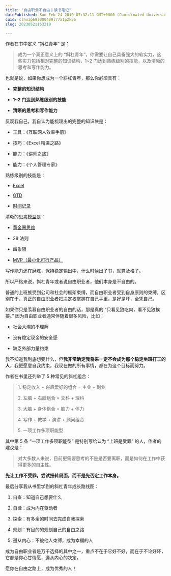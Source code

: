 ```yaml
---
title: "自由职业不自由丨读书笔记"
datePublished: Sun Feb 24 2019 07:32:11 GMT+0000 (Coordinated Universal Time)
cuid: clhx3p69l000409l77a1p2k36
slug: 20230521153219

---
```


作者在书中定义 “斜杠青年” 是：

> 成为一个真正意义上的 “斜杠青年”，你需要让自己具备强大的软实力，这些实力包括相对完整的知识结构，1~2 门达到熟练级别的技能，以及清晰的思考和写作能力。

也就是说，如果你想成为一个斜杠青年，那么你必须具有：

* **完整的知识结构**
    
* **1~2 门达到熟练级别的技能**
    
* **清晰的思考和写作能力**
    

反观我自己，我自认为能梳理出的完整的知识块是：

* 工具：《互联网人效率手册》
    
* 技巧：《Excel 精进之路》
    
* 能力：《讲师之旅》
    
* 能力：《个人管理专家》
    

熟练级别的技能是：

* [Excel](http://mp.weixin.qq.com/s?__biz=MzI3MzU5MDA1OQ==&mid=2247484633&idx=1&sn=4aada58de098175ab7a33f6f99d49401&chksm=eb21b69ddc563f8b4f61322a6cb756277c3c8fb780434189f6273798a9bdb42635f175b1dd1d&scene=21#wechat_redirect)
    
* [GTD](http://mp.weixin.qq.com/s?__biz=MzI3MzU5MDA1OQ==&mid=2247484755&idx=1&sn=099c12169ec729799d9e7791c0e15131&chksm=eb21b717dc563e01bad5899041269ad90c3bd1d0ce25077c075d1627c25caa7e3295921d2ea1&scene=21#wechat_redirect)
    
* [时间记录](http://mp.weixin.qq.com/s?__biz=MzI3MzU5MDA1OQ==&mid=2247484615&idx=1&sn=ae0f6350d150da32913199859969a79b&chksm=eb21b683dc563f95794eee235d5e3e4cd671c118a81bb244bec4629805933c38c93d458ce250&scene=21#wechat_redirect)
    

清晰的[思考模型](http://mp.weixin.qq.com/s?__biz=MzI3MzU5MDA1OQ==&mid=2247485256&idx=1&sn=13638132f773bc56cf864ca4ee47986f&chksm=eb21b50cdc563c1a7cd8d64813f3cc2093b448ba61c759ce2e133af809a281e164784567ab67&scene=21#wechat_redirect)是：

* [黄金圈思维](http://mp.weixin.qq.com/s?__biz=MzI3MzU5MDA1OQ==&mid=2247485121&idx=1&sn=a22fec161a9a4535830269faccb58af9&chksm=eb21b485dc563d93703da512e7f84ecd39848c0f9eccf590f8fbae17dd7e76f2a8e9227f8328&scene=21#wechat_redirect)
    
* 28 法则
    
* 四象限
    
* [MVP（最小化可行产品）](http://mp.weixin.qq.com/s?__biz=MzI3MzU5MDA1OQ==&mid=2247484913&idx=1&sn=4028cd86f038d24b8507226dfb0f6053&chksm=eb21b7b5dc563ea37853cd19af7e26e56d7e9a5d13f27aec25434bb31cae1d4a24a710da7669&scene=21#wechat_redirect)
    

写作能力还在磨炼，保持稳定输出中，什么时候出了书，就算及格了。

所以严格来说，斜杠青年或者说自由职业者，他们本身是不自由的。

普通的上班族受到公司和社会的框架束缚，而自由职业者受到自身原则的束缚，区别在于，真正的自由职业者把决定权掌握在自己手里，是好是坏，全凭自己。

如果你只是羡慕自由职业者的自由的话，那是真的 “只看见狼吃肉，看不见狼挨揍。” 因为自由职业者通常伴随着很多风险，比如：

* 社会大潮的不理解
    
* 没有稳定现金的安全感
    
* 缺乏外部力量约束
    

我不知道我到底想要什么，但**我非常确定我将来一定不会成为那个稳定坐班打工的人**，我更愿意自我约束，我现在做的所有事情，都在为这个目标而努力。

作者在书里还列举了 5 种常见的斜杠组合：

> 1\. 稳定收入 + 兴趣爱好的组合 = 主业 + 副业
> 
> 2\. 左脑 + 右脑组合 = 文科 + 理科
> 
> 3\. 大脑 + 身体组合 = 脑力 + 体力
> 
> 4\. 写作 + 教学 + 演讲 + 顾问组合
> 
> 5\. 一项工作多项职能型

其中第 5 条 “一项工作多项职能型” 是特别写给认为 “上班是受罪” 的人，作者的建议是：

> 对大多数人来说，目前更需要思考的不是是否要离职，而是如何在工作中获得更多的自主性。

**先让工作不受罪，尝试扭转局面，而不是先否定工作本身。**

最后分享我从书里学到的斜杠青年成长路线图：

1. 自查：知道自己想要什么
    
2. 自律：成为内在驱动者
    
3. 探索：有多余的时间去完成自我探索
    
4. 规划：有目的的规划自己的自由之路
    
5. 遵从内心：不被他人束缚，成为幸福的人
    

成为自由职业者是万千选择的其中之一，重点不在于它好不好，而在于不论好坏，它都是你心甘情愿，遵从内心的决定。

愿你在自由之路上，成为优秀的人！